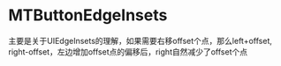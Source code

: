 # MTButtonEdgeInsets

主要是关于UIEdgeInsets的理解，如果需要右移offset个点，那么left+offset, right-offset，左边增加offset点的偏移后，right自然减少了offset个点
